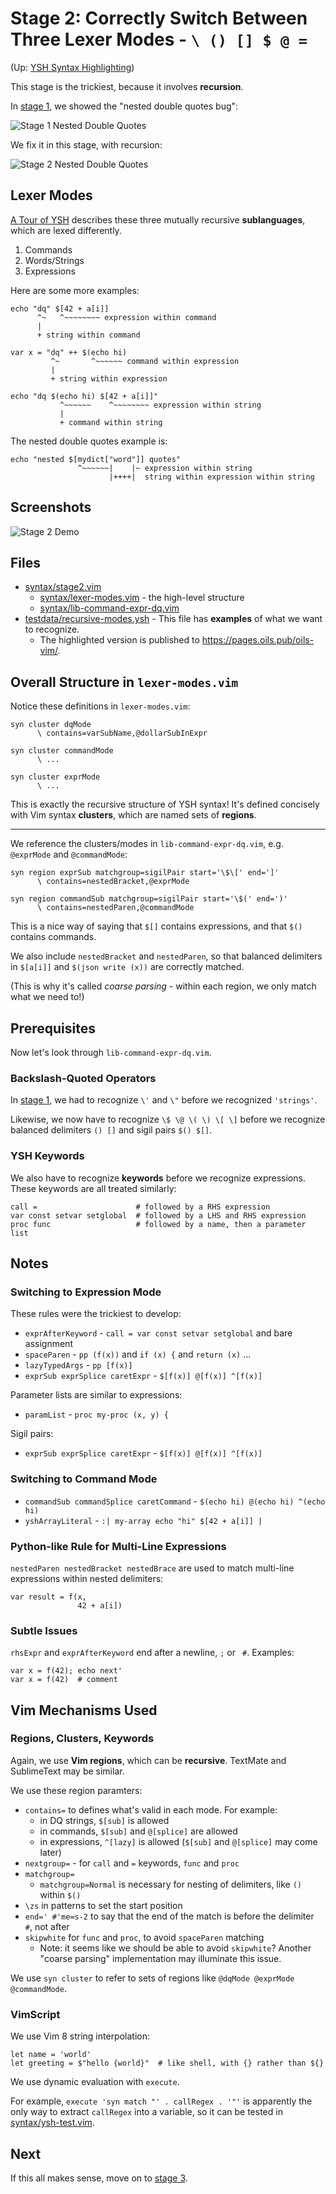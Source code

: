 Stage 2: Correctly Switch Between Three Lexer Modes - `\ () [] $ @ =`
====

(Up: [YSH Syntax Highlighting](algorithms.md))

This stage is the trickiest, because it involves **recursion**.

In [stage 1](stage1.md), we showed the "nested double quotes bug":

![Stage 1 Nested Double Quotes](https://pages.oils.pub/oils-vim/screenshots/stage1-nested-dq.png)

We fix it in this stage, with recursion:

![Stage 2 Nested Double Quotes](https://pages.oils.pub/oils-vim/screenshots/stage2-nested-dq.png)

## Lexer Modes

[A Tour of YSH](https://oils.pub/release/latest/doc/ysh-tour.html) describes
these three mutually recursive **sublanguages**, which are lexed differently.

1. Commands
1. Words/Strings
1. Expressions

Here are some more examples:

    echo "dq" $[42 + a[i]]
          ^~   ^~~~~~~~~ expression within command
          |
          + string within command

    var x = "dq" ++ $(echo hi)
             ^~       ^~~~~~~ command within expression
             |
             + string within expression

    echo "dq $(echo hi) $[42 + a[i]]"
               ^~~~~~~    ^~~~~~~~~ expression within string
               |
               + command within string

The nested double quotes example is:

    echo "nested $[mydict["word"]] quotes"
                   ^~~~~~~|    |~ expression within string
                          |++++|  string within expression within string

## Screenshots

![Stage 2 Demo](https://pages.oils.pub/oils-vim/screenshots/stage2-demo.png)

## Files

- [syntax/stage2.vim](../syntax/stage2.vim)
  - [syntax/lexer-modes.vim](../syntax/lexer-modes.vim) - the high-level structure
  - [syntax/lib-command-expr-dq.vim](../syntax/lib-command-expr-dq.vim)
- [testdata/recursive-modes.ysh](../testdata/recursive-modes.ysh) - This file
  has **examples** of what we want to recognize.
  - The highlighted version is published to <https://pages.oils.pub/oils-vim/>.

## Overall Structure in `lexer-modes.vim`

Notice these definitions in `lexer-modes.vim`:

    syn cluster dqMode
          \ contains=varSubName,@dollarSubInExpr

    syn cluster commandMode
          \ ...

    syn cluster exprMode
          \ ...

This is exactly the recursive structure of YSH syntax!  It's defined concisely
with Vim syntax **clusters**, which are named sets of **regions**.

---

We reference the clusters/modes in `lib-command-expr-dq.vim`, e.g. `@exprMode`
and `@commandMode`:

    syn region exprSub matchgroup=sigilPair start='\$\[' end=']'
          \ contains=nestedBracket,@exprMode

    syn region commandSub matchgroup=sigilPair start='\$(' end=')'
          \ contains=nestedParen,@commandMode

This is a nice way of saying that `$[]` contains expressions, and that `$()`
contains commands.

We also include `nestedBracket` and `nestedParen`, so that balanced
delimiters in `$[a[i]]` and `$(json write (x))` are correctly matched.

(This is why it's called *coarse parsing* - within each region, we only match
what we need to!)

## Prerequisites

Now let's look through `lib-command-expr-dq.vim`.

### Backslash-Quoted Operators

In [stage 1](stage1.md), we had to recognize `\'` and `\"` before we recognized `'strings'`.

Likewise, we now have to recognize `\$ \@ \( \) \[ \]` before we recognize
balanced delimiters `() []` and sigil pairs `$() $[]`.

### YSH Keywords

We also have to recognize **keywords** before we recognize expressions.  These
keywords are all treated similarly:

    call =                      # followed by a RHS expression
    var const setvar setglobal  # followed by a LHS and RHS expression
    proc func                   # followed by a name, then a parameter list

## Notes

### Switching to Expression Mode

These rules were the trickiest to develop:

- `exprAfterKeyword` - `call = var const setvar setglobal` and bare assignment
- `spaceParen` - `pp (f(x))` and `if (x) {` and `return (x)` ...
- `lazyTypedArgs` - `pp [f(x)]`
- `exprSub exprSplice caretExpr` - `$[f(x)] @[f(x)] ^[f(x)]`

Parameter lists are similar to expressions:

- `paramList` - `proc my-proc (x, y) {`

Sigil pairs:

- `exprSub exprSplice caretExpr` - `$[f(x)] @[f(x)] ^[f(x)]`

### Switching to Command Mode

- `commandSub commandSplice caretCommand` - `$(echo hi) @(echo hi) ^(echo hi)`
- `yshArrayLiteral` - `:| my-array echo "hi" $[42 + a[i]] |`

### Python-like Rule for Multi-Line Expressions

`nestedParen nestedBracket nestedBrace` are used to match multi-line
expressions within nested delimiters:

    var result = f(x,
                   42 + a[i])

### Subtle Issues

`rhsExpr` and `exprAfterKeyword` end after a newline, `;` or ` #`.  Examples:

    var x = f(42); echo next'
    var x = f(42)  # comment

## Vim Mechanisms Used

### Regions, Clusters, Keywords

Again, we use **Vim regions**, which can be **recursive**.  TextMate and
SublimeText may be similar.

We use these region paramters:

- `contains=` to defines what's valid in each mode.  For example:
  - in DQ strings, `$[sub]` is allowed
  - in commands, `$[sub]` and `@[splice]` are allowed
  - in expressions, `^[lazy]` is allowed (`$[sub]` and `@[splice]` may come later)
- `nextgroup=` - for `call` and `=` keywords, `func` and `proc`
- `matchgroup=`
  - `matchgroup=Normal` is necessary for nesting of delimiters, like `()` within `$()`
- `\zs` in patterns to set the start position
- `end=' #'me=s-2` to say that the end of the match is before the delimiter ` #`, not after
- `skipwhite` for `func` and `proc`, to avoid `spaceParen` matching
  - Note: it seems like we should be able to avoid `skipwhite`?  Another
    "coarse parsing" implementation may illuminate this issue.

We use `syn cluster` to refer to sets of regions like `@dqMode @exprMode
@commandMode`.

### VimScript

We use Vim 8 string interpolation:

    let name = 'world'
    let greeting = $"hello {world}"  # like shell, with {} rather than ${}

We use dynamic evaluation with `execute`.

For example, `execute 'syn match "' . callRegex . '"'` is apparently the only
way to extract `callRegex` into a variable, so it can be tested in
[syntax/ysh-test.vim](../syntax/ysh-test.vim).

## Next

If this all makes sense, move on to [stage 3](stage3.md).

